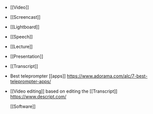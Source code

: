 - [[Video]]
- [[Screencast]]
- [[Lightboard]]
- [[Speech]]
- [[Lecture]]
- [[Presentation]]
- [[Transcript]]
- Best teleprompter [[apps]] https://www.adorama.com/alc/7-best-teleprompter-apps/
- [[Video editing]] based on editing the [[Transcript]] https://www.descript.com/
  
  [[Software]]